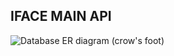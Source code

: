## IFACE MAIN API

![Database ER diagram (crow's foot)](https://github.com/ThiagoAbdul/IfaceMainApi/assets/88996461/c2399aef-05bd-43ae-9c2f-90fd1be4954f)
